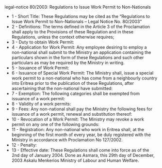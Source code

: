 legal-notice 80&#x2F;2003: Regulations to Issue Work Permit to Non-Nationals

<ul>
			<li>1 - Short Title: These Regulations may be cited as the “Regulations to Issue Work Permit to Non-Nationals – Legal Notice No. 80&#x2F;2003”<ul>
			</ul></li>			<li>2 - Definitions: The terms defined in the Article 3 of the Proclamation shall apply to the Provisions of these Regulation and in these Regulations, unless the context otherwise requires;<ul>
			</ul></li>			<li>3 - Duty to obtain Work Permit: <ul>
			</ul></li>			<li>4 - Application for Work Permit: Any employee desiring to employ a non-national shall submit to the Ministry an application containing the particulars shown in the form of these Regulations and such other particulars as may be required by the Ministry in writing.<ul>
			</ul></li>			<li>5 - Issuance of Work Permit: <ul>
			</ul></li>			<li>6 - Issuance of Special Work Permit: The Ministry shall, issue a special work permit to a non-national who has come from a neighbourly country into Eritrea prior to the publication of these Regulations, after ascertaining that the non-national have submitted:<ul>
			</ul></li>			<li>7 - Exemption: The following categories shall be exempted from issuance of a work permit:<ul>
			</ul></li>			<li>8 - Validity of a work permits: <ul>
			</ul></li>			<li>9 - Fees: Any non-national shall pay the Ministry the following fees for issuance of a work permit, renewal and substitution thereof:<ul>
			</ul></li>			<li>10 - Revocation of a Work Permit: The Ministry may revoke a work permit on any one of the following grounds:<ul>
			</ul></li>			<li>11 - Registration: Any non-national who work in Eritrea shall, at the beginning of the first month of every year, be duly registered with the Ministry in accordance with Proclamation No 127&#x2F;2002.<ul>
			</ul></li>			<li>12 - Penalty: <ul>
			</ul></li>			<li>13 - Effective date: These Regulations shall come into force as of the 2nd day of January 2004. Done as Asmara, this 29th day of December, 2003 Askalu Menkerios Ministry of Labour and Human Welfare. <ul>
			</ul></li></ul>